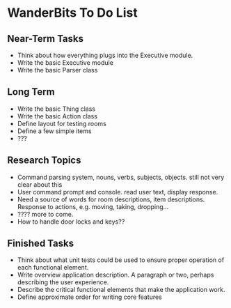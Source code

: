 
WanderBits To Do List
=====================

Near-Term Tasks
---------------
- Think about how everything plugs into the Executive module.
- Write the basic Executive module
- Write the basic Parser class

Long Term
---------
- Write the basic Thing class
- Write the basic Action class
- Define layout for testing rooms
- Define a few simple items
- ???

Research Topics
---------------
- Command parsing system, nouns, verbs, subjects, objects.  still not very clear about this
- User command prompt and console.  read user text, display response.
- Need a source of words for room descriptions, item descriptions.  Response to actions, e.g. moving, taking, dropping...
- ???? more to come.
- How to handle door locks and keys??

Finished Tasks
--------------
- Think about what unit tests could be used to ensure proper operation of each functional element.
- Write overview application description.  A paragraph or two, perhaps describing the user experience.
- Describe the critical functional elements that make the application work.
- Define approximate order for writing core features
